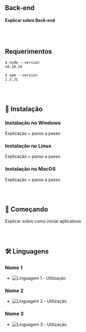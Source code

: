 ## Back-end
#### Explicar sobre Back-end

</br></br>
## Requerimentos
```
$ node --version
v0.10.24

$ npm --version
1.3.21
```

</br></br>
## 🔧 Instalação
### Instalação no Windows
Explicação + passo a passo

### Instalação no Linux
Explicação + passo a passo

### Instalação no MacOS
Explicação + passo a passo


</br></br>
## 🚀 Começando
Explicar sobre como iniciar aplicativos


</br></br>
## 🛠️ Linguagens
### Nome 1
* ![Linguagem 1](Site) - Utilização
### Nome 2
* ![Linguagem 2](Site) - Utilização
### Nome 3
* ![Linguagem 3](Site) - Utilização
